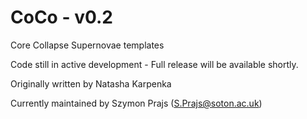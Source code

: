 # CoCo - v0.2
Core Collapse Supernovae templates

Code still in active development - Full release will be available shortly.

Originally written by Natasha Karpenka

Currently maintained by Szymon Prajs (S.Prajs@soton.ac.uk)
